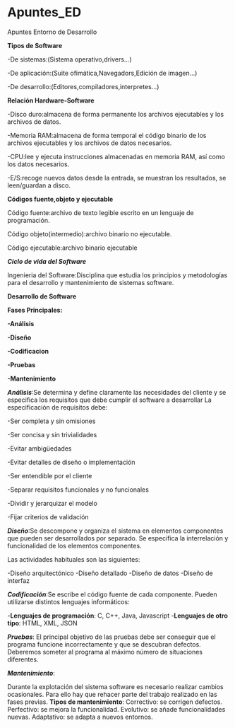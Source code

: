# Apuntes_ED
Apuntes Entorno de Desarrollo


__Tipos de Software__


-De sistemas:(Sistema operativo,drivers...)

-De aplicación:(Suite ofimática,Navegadors,Edición de imagen...)

-De desarrollo:(Editores,compiladores,interpretes...)

__Relación Hardware-Software__


-Disco duro:almacena de forma permanente los archivos ejecutables y los archivos de datos.

-Memoria RAM:almacena de forma temporal el código binario de los archivos ejecutables y los archivos de datos necesarios.

-CPU:lee y ejecuta instrucciones almacenadas en memoria RAM, así como los datos necesarios.

-E/S:recoge nuevos datos desde la entrada, se muestran los resultados, se leen/guardan a disco.


__Códigos fuente,objeto y ejecutable__


Código fuente:archivo de texto legible escrito en un lenguaje de programación.

Código objeto(intermedio):archivo binario no ejecutable.

Código ejecutable:archivo binario ejecutable


__*Ciclo de vida del Software*__

Ingenieria del Software:Disciplina que estudia los principios y metodologías para el desarrollo y mantenimiento de sistemas software.

__Desarrollo de Software__

__Fases Principales:__
 
 __-Análisis__

__-Diseño__
 
 __-Codificacion__
  
  __-Pruebas__

__-Mantenimiento__


__*Análisis*__:Se determina y define claramente las necesidades del cliente y se especifica los requisitos que debe cumplir el software a desarrollar
La especificación de requisitos debe:


-Ser completa y sin omisiones

-Ser concisa y sin trivialidades

-Evitar ambigüedades

-Evitar detalles de diseño o implementación

-Ser entendible por el cliente

-Separar requisitos funcionales y no funcionales

-Dividir y jerarquizar el modelo

-Fijar criterios de validación
  
  
  __*Diseño*__:Se descompone y organiza el sistema en elementos componentes que pueden ser desarrollados por separado.
Se especifica la interrelación y funcionalidad de los elementos componentes.

Las actividades habituales son las siguientes:

-Diseño arquitectónico
-Diseño detallado
-Diseño de datos
-Diseño de interfaz


__*Codificación*__:Se escribe el código fuente de cada componente.
Pueden utilizarse distintos lenguajes informáticos:

 -__Lenguajes de programación__: C, C++, Java, Javascript
 -__Lenguajes de otro tipo__: HTML, XML, JSON
 
 
 __*Pruebas*__: El principal objetivo de las pruebas debe ser conseguir que el programa funcione incorrectamente y que se descubran    defectos. 
Deberemos someter al programa al máximo número de situaciones diferentes.


__*Mantenimiento*__:

  Durante la explotación del sistema software es necesario realizar cambios ocasionales.
  Para ello hay que rehacer parte del trabajo realizado en las fases previas.
  __Tipos de mantenimiento__:
        Correctivo: se corrigen defectos.
        Perfectivo: se mejora la funcionalidad.
        Evolutivo: se añade funcionalidades nuevas.
        Adaptativo: se adapta a nuevos entornos.






 
